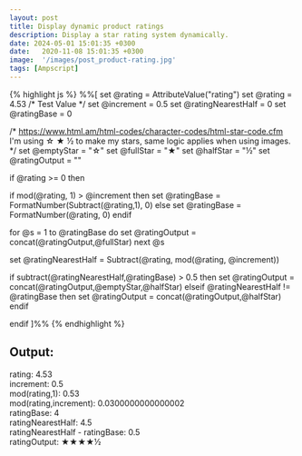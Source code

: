 ```yaml
---
layout: post
title: Display dynamic product ratings
description: Display a star rating system dynamically. 
date: 2024-05-01 15:01:35 +0300
date:   2020-11-08 15:01:35 +0300
image:  '/images/post_product-rating.jpg'
tags: [Ampscript]
---
```


{% highlight js %}
%%[
set @rating = AttributeValue("rating")
set @rating = 4.53 /* Test Value */
set @increment = 0.5
set @ratingNearestHalf = 0
set @ratingBase = 0

/*  https://www.html.am/html-codes/character-codes/html-star-code.cfm
    I'm using &star; &starf; &half; to make my stars, same logic applies when using images.
*/
set @emptyStar = "&star;"
set @fullStar = "&starf;"
set @halfStar = "&half;"
set @ratingOutput = ""

if @rating >= 0 then

  if mod(@rating, 1) > @increment then 
      set @ratingBase = FormatNumber(Subtract(@rating,1), 0)
  else
      set @ratingBase = FormatNumber(@rating, 0)
  endif

  for @s = 1 to @ratingBase do
    set @ratingOutput = concat(@ratingOutput,@fullStar)
  next @s

  set @ratingNearestHalf = Subtract(@rating, mod(@rating, @increment))

  if subtract(@ratingNearestHalf,@ratingBase) > 0.5 then
    set @ratingOutput = concat(@ratingOutput,@emptyStar,@halfStar)
  elseif @ratingNearestHalf != @ratingBase then
    set @ratingOutput = concat(@ratingOutput,@halfStar)
  endif

endif
]%%
{% endhighlight %}

<div class="sample-output">
    <h2>Output:</h2>
    <p>
    rating: 4.53<br>
    increment: 0.5<br>
    mod(rating,1): 0.53<br>
    mod(rating,increment): 0.0300000000000002<br>
    ratingBase: 4<br>
    ratingNearestHalf: 4.5<br>
    ratingNearestHalf - ratingBase: 0.5<br>
    ratingOutput: ★★★★½</p>
</div>
